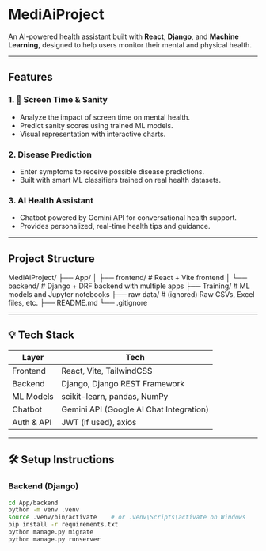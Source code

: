 # MediAiProject

An AI-powered health assistant built with **React**, **Django**, and **Machine Learning**, designed to help users monitor their mental and physical health.

---

## Features

### 1. 📱 Screen Time & Sanity

- Analyze the impact of screen time on mental health.
- Predict sanity scores using trained ML models.
- Visual representation with interactive charts.

### 2. Disease Prediction

- Enter symptoms to receive possible disease predictions.
- Built with smart ML classifiers trained on real health datasets.

### 3. AI Health Assistant

- Chatbot powered by Gemini API for conversational health support.
- Provides personalized, real-time health tips and guidance.

---

## Project Structure

MediAiProject/
├── App/
│ ├── frontend/ # React + Vite frontend
│ └── backend/ # Django + DRF backend with multiple apps
├── Training/ # ML models and Jupyter notebooks
├── raw data/ # (ignored) Raw CSVs, Excel files, etc.
├── README.md
└── .gitignore

---

## 💡 Tech Stack

| Layer         | Tech                                   |
|---------------|----------------------------------------|
| Frontend      | React, Vite, TailwindCSS               |
| Backend       | Django, Django REST Framework          |
| ML Models     | scikit-learn, pandas, NumPy            |
| Chatbot       | Gemini API (Google AI Chat Integration)|
| Auth & API    | JWT (if used), axios                   |

---

## 🛠️ Setup Instructions

### Backend (Django)

```bash
cd App/backend
python -m venv .venv
source .venv/bin/activate    # or .venv\Scripts\activate on Windows
pip install -r requirements.txt
python manage.py migrate
python manage.py runserver
